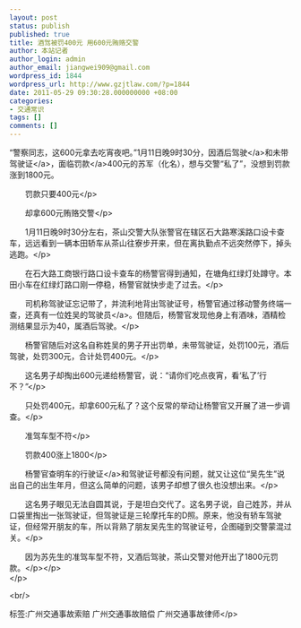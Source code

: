 ```yaml
---
layout: post
status: publish
published: true
title: 酒驾被罚400元 用600元贿赂交警
author: 本站记者
author_login: admin
author_email: jiangwei909@gmail.com
wordpress_id: 1844
wordpress_url: http://www.gzjtlaw.com/?p=1844
date: 2011-05-29 09:30:28.000000000 +08:00
categories:
- 交通常识
tags: []
comments: []
---
```

<p><p>&ldquo;警察同志，这600元拿去吃宵夜吧。&rdquo;1月11日晚9时30分，因酒后<a>驾驶<&#47;a>和未带<a>驾驶证<&#47;a>，面临<a>罚款<&#47;a>400元的苏军（化名），想与交警&ldquo;私了&rdquo;，没想到罚款涨到1800元。<p>　　罚款只要400元<&#47;p><p>　　却拿600元贿赂交警<&#47;p><p>　　1月11日晚9时30分左右，茶山交警大队张警官在辖区石大路寒溪路口设卡查车，远远看到一辆本田轿车从茶山往寮步开来，但在离执勤点不远突然停下，掉头逃跑。<&#47;p><p>　　在石大路工商银行路口设卡查车的杨警官得到通知，在塘角红绿灯处蹲守。本田小车在红绿灯路口刚一停稳，杨警官就快步走了过去。<&#47;p><p>　　司机称驾驶证忘记带了，并流利地背出驾驶证号，杨警官通过移动警务终端一查，还真有一位姓吴的<a>驾驶员<&#47;a>。但随后，杨警官发现他身上有酒味，酒精检测结果显示为40，属酒后驾驶。<&#47;p><p>　　杨警官随后对这名自称姓吴的男子开出罚单，未带驾驶证，处罚100元，酒后驾驶，处罚300元，合计处罚400元。<&#47;p><p>　　这名男子却掏出600元递给杨警官，说：&ldquo;请你们吃点夜宵，看&lsquo;私了&rsquo;行不？&rdquo;<&#47;p><p>　　只处罚400元，却拿600元私了？这个反常的举动让杨警官又开展了进一步调查。<&#47;p><p>　　准驾车型不符<&#47;p><p>　　罚款400涨上1800<&#47;p><p>　　杨警官查明车的<a>行驶证<&#47;a>和驾驶证号都没有问题，就又让这位&ldquo;吴先生&rdquo;说出自己的出生年月，但这么简单的问题，该男子却想了很久也没想出来。<&#47;p><p>　　这名男子眼见无法自圆其说，于是坦白交代了。这名男子说，自己姓苏，并从口袋里掏出一张驾驶证，但驾驶证是三轮摩托车的D照。原来，他没有轿车驾驶证，但经常开朋友的车，所以背熟了朋友吴先生的驾驶证号，企图碰到交警蒙混过关。<&#47;p><p>　　因为苏先生的准驾车型不符，又酒后驾驶，茶山交警对他开出了1800元罚款。<&#47;p><&#47;p><br><&#47;p><br&#47;><p>标签:广州交通事故索赔 广州交通事故赔偿 广州交通事故律师<&#47;p>
